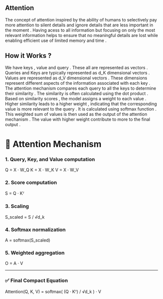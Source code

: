 ##  Attention

The concept of attention inspired by the ability of humans to selectively pay more attention to silent details and ignore details that are less important in the moment . Having acess to all information but focusing on only the most relevant information helps to ensure that no meaningful details are lost while enabling efficient use of limited memory and time .


## How it Works ?

We have keys , value and query . These all are represented as vectors . Queries and Keys are typically represented as d_K dimensional vectors . Values are represented as d_V dimensional vectors . These dimensions represent different aspects of the information associated with each key . The attention mechanism compares each query to all the keys to determine their similarity . The similarity is often calculated using the dot product . Based on similarity scores , the model assigns a weight to each value . Higher similarity leads to a higher weight , indicating that the corresponding value is more relevant to the query . It is calculated using softmax function .  This weighted sum of values is then used as the output of the attention mechanism . The value with higher weight contribute to more to the final output .



# 🔹 Attention Mechanism

### 1. Query, Key, and Value computation
Q = X · W_Q
K = X · W_K
V = X · W_V

### 2. Score computation
S = Q · Kᵀ

### 3. Scaling
S_scaled = S / √d_k

### 4. Softmax normalization
A = softmax(S_scaled)

### 5. Weighted aggregation
O = A · V

---

### ✅ Final Compact Equation
Attention(Q, K, V) = softmax( (Q · Kᵀ) / √d_k ) · V
